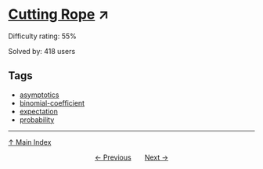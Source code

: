 # [Cutting Rope](https://projecteuler.net/problem=398) ↗️

Difficulty rating: 55%

Solved by: 418 users
## Tags

- [asymptotics](../tags/asymptotics.md)
- [binomial-coefficient](../tags/binomial-coefficient.md)
- [expectation](../tags/expectation.md)
- [probability](../tags/probability.md)



---

[↑ Main Index](../README.md)


<div align=center><a href='397.md'>← Previous</a> &nbsp;&nbsp; &nbsp;&nbsp;  <a href='399.md'>Next →</a></div>
